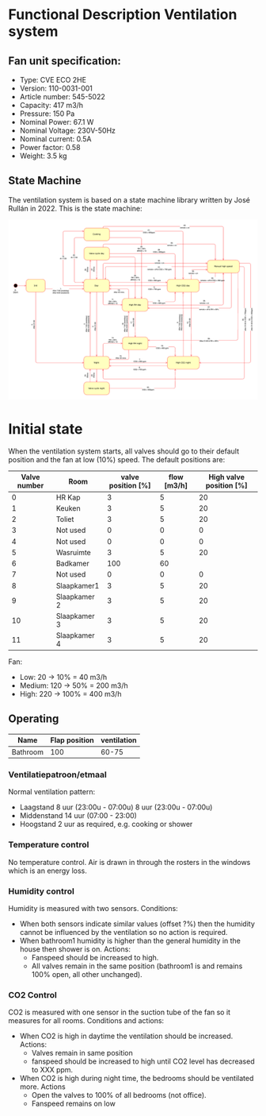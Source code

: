 # Functional Description Ventilation system

## Fan unit specification:
* Type: CVE ECO 2HE
* Version: 110-0031-001
* Article number: 545-5022
* Capacity: 417 m3/h
* Pressure: 150 Pa
* Nominal Power: 67.1 W
* Nominal Voltage: 230V-50Hz
* Nominal current: 0.5A
* Power factor: 0.58
* Weight: 3.5 kg

## State Machine
The ventilation system is based on a state machine library written by José Rullán in 2022. This is the state machine:

![statemachine for OSVentilationPy](design%20docs/statemachine.png)

# Initial state

When the ventilation system starts, all valves should go to their default position and the fan at low (10%) speed. The default positions are:

| Valve number | Room | valve position [%] | flow [m3/h] | High valve position [%] |
| --- | ---| --- | --- | --- |
| 0 | HR Kap | 3 | 5 | 20 |
| 1 | Keuken | 3 | 5 | 20 |
| 2 | Toliet | 3 | 5 | 20 |
| 3 | Not used | 0 | 0 | 0 |
| 4 | Not used | 0 | 0 | 0 |
| 5 | Wasruimte | 3 | 5 | 20 |
| 6 | Badkamer | 100 | 60 | |
| 7 | Not used | 0 | 0 | 0 |
| 8 | Slaapkamer1 | 3 | 5 | 20 |
| 9 | Slaapkamer 2 | 3 | 5 | 20 |
| 10 | Slaapkamer 3 | 3 | 5 | 20 |
| 11 | Slaapkamer 4 | 3 | 5 | 20 |

Fan:
* Low: 20 -> 10% = 40 m3/h
* Medium: 120 -> 50% = 200 m3/h
* High: 220 -> 100% = 400 m3/h

## Operating

| Name | Flap position | ventilation | 
| --- | --- | --- |
| Bathroom | 100 | 60-75 |

### Ventilatiepatroon/etmaal

Normal ventilation pattern:
* Laagstand 8 uur (23:00u - 07:00u) 8 uur (23:00u - 07:00u)
* Middenstand 14 uur (07:00 - 23:00)
* Hoogstand 2 uur as required, e.g. cooking or shower

### Temperature control

No temperature control. Air is drawn in through the rosters in the windows which is an energy loss. 

### Humidity control

Humidity is measured with two sensors. Conditions:

* When both sensors indicate similar values (offset ?%) then the humidity cannot be influenced by the ventilation so no action is required.
* When bathroom1 humidity is higher than the general humidity in the house then shower is on. Actions:
    * Fanspeed should be increased to high. 
    * All valves remain in the same position (bathroom1 is and remains 100% open, all other unchanged).

### CO2 Control

CO2 is measured with one sensor in the suction tube of the fan so it measures for all rooms. Conditions and actions:

* When CO2 is high in daytime the ventilation should be increased. Actions:
    * Valves remain in same position 
    * fanspeed should be increased to high until CO2 level has decreased to XXX ppm.
* When CO2 is high during night time, the bedrooms should be ventilated more. Actions 
    * Open the valves to 100% of all bedrooms (not office). 
    * Fanspeed remains on low

		




